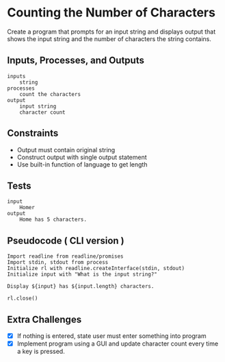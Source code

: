 # Counting the Number of Characters

Create a program that prompts for an input string and displays output that shows the input string and the number of characters the string contains.

## Inputs, Processes, and Outputs

```text
inputs
    string 
processes
    count the characters 
output
    input string
    character count
```
## Constraints

* Output must contain original string
* Construct output with single output statement
* Use built-in function of language to get length

## Tests

```text
input
    Homer
output
    Home has 5 characters.
```

## Pseudocode ( CLI version )

```nodejs
Import readline from readline/promises
Import stdin, stdout from process
Initialize rl with readline.createInterface(stdin, stdout)
Initialize input with "What is the input string?"

Display ${input} has ${input.length} characters.

rl.close()
```


## Extra Challenges

- [x] If nothing is entered, state user must enter something into program
- [x] Implement program using a GUI and update character count every time a key is pressed.
